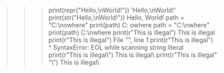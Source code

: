 >>> print(repr("Hello,\nWorld!"))
'Hello,\nWorld!'
>>> print(str("Hello,\nWorld!"))
Hello,
World!
>>> path = "C:\nowhere"
>>> print(path)
C:
owhere
>>> path = "C:\\nwhere"
>>> print(path)
C:\nwhere
>>> print(r"This is illegal")
This is illegal
>>> print(r"This is illegal\")
  File "<stdin>", line 1
    print(r"This is illegal\")
                             ^
SyntaxError: EOL while scanning string literal
>>> print(r"This is illegal\\")
This is illegal\\
>>> print(r"This is illegal" "\\")
This is illegal\
>>> 